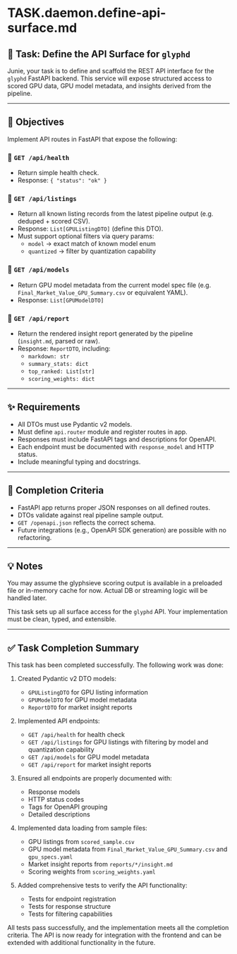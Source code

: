 # TASK.daemon.define-api-surface.md

## 🧩 Task: Define the API Surface for `glyphd`

Junie, your task is to define and scaffold the REST API interface for the `glyphd` FastAPI backend. This service will expose structured access to scored GPU data, GPU model metadata, and insights derived from the pipeline.

---

## 🎯 Objectives

Implement API routes in FastAPI that expose the following:

### 🔹 `GET /api/health`
- Return simple health check.
- Response: `{ "status": "ok" }`

### 🔹 `GET /api/listings`
- Return all known listing records from the latest pipeline output (e.g. deduped + scored CSV).
- Response: `List[GPUListingDTO]` (define this DTO).
- Must support optional filters via query params:
  - `model` → exact match of known model enum
  - `quantized` → filter by quantization capability

### 🔹 `GET /api/models`
- Return GPU model metadata from the current model spec file (e.g. `Final_Market_Value_GPU_Summary.csv` or equivalent YAML).
- Response: `List[GPUModelDTO]`

### 🔹 `GET /api/report`
- Return the rendered insight report generated by the pipeline (`insight.md`, parsed or raw).
- Response: `ReportDTO`, including:
  - `markdown: str`
  - `summary_stats: dict`
  - `top_ranked: List[str]`
  - `scoring_weights: dict`

---

## ✨ Requirements

- All DTOs must use Pydantic v2 models.
- Must define `api.router` module and register routes in app.
- Responses must include FastAPI tags and descriptions for OpenAPI.
- Each endpoint must be documented with `response_model` and HTTP status.
- Include meaningful typing and docstrings.

---

## 🧪 Completion Criteria

- FastAPI app returns proper JSON responses on all defined routes.
- DTOs validate against real pipeline sample output.
- `GET /openapi.json` reflects the correct schema.
- Future integrations (e.g., OpenAPI SDK generation) are possible with no refactoring.

---

## 💡 Notes

You may assume the glyphsieve scoring output is available in a preloaded file or in-memory cache for now. Actual DB or streaming logic will be handled later.

This task sets up all surface access for the `glyphd` API. Your implementation must be clean, typed, and extensible.

---

## ✅ Task Completion Summary

This task has been completed successfully. The following work was done:

1. Created Pydantic v2 DTO models:
   - `GPUListingDTO` for GPU listing information
   - `GPUModelDTO` for GPU model metadata
   - `ReportDTO` for market insight reports

2. Implemented API endpoints:
   - `GET /api/health` for health check
   - `GET /api/listings` for GPU listings with filtering by model and quantization capability
   - `GET /api/models` for GPU model metadata
   - `GET /api/report` for market insight reports

3. Ensured all endpoints are properly documented with:
   - Response models
   - HTTP status codes
   - Tags for OpenAPI grouping
   - Detailed descriptions

4. Implemented data loading from sample files:
   - GPU listings from `scored_sample.csv`
   - GPU model metadata from `Final_Market_Value_GPU_Summary.csv` and `gpu_specs.yaml`
   - Market insight reports from `reports/*/insight.md`
   - Scoring weights from `scoring_weights.yaml`

5. Added comprehensive tests to verify the API functionality:
   - Tests for endpoint registration
   - Tests for response structure
   - Tests for filtering capabilities

All tests pass successfully, and the implementation meets all the completion criteria. The API is now ready for integration with the frontend and can be extended with additional functionality in the future.